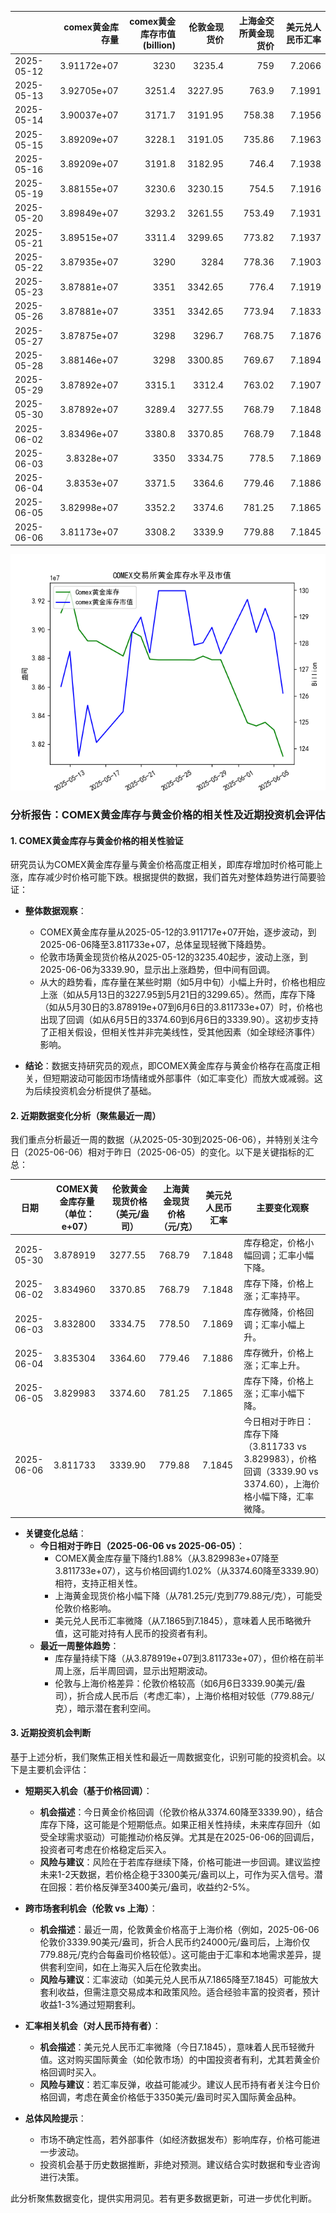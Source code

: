 |            |   comex黄金库存量 |   comex黄金库存市值(billion) |   伦敦金现货价 |   上海金交所黄金现货价 |   美元兑人民币汇率 |
|:-----------|------------------:|-----------------------------:|---------------:|-----------------------:|-------------------:|
| 2025-05-12 |       3.91172e+07 |                       3230   |        3235.4  |                 759    |             7.2066 |
| 2025-05-13 |       3.92705e+07 |                       3251.4 |        3227.95 |                 763.9  |             7.1991 |
| 2025-05-14 |       3.90037e+07 |                       3171.7 |        3191.95 |                 758.38 |             7.1956 |
| 2025-05-15 |       3.89209e+07 |                       3228.1 |        3191.05 |                 735.86 |             7.1963 |
| 2025-05-16 |       3.89209e+07 |                       3191.8 |        3182.95 |                 746.4  |             7.1938 |
| 2025-05-19 |       3.88155e+07 |                       3230.6 |        3230.15 |                 754.5  |             7.1916 |
| 2025-05-20 |       3.89849e+07 |                       3293.2 |        3261.55 |                 753.49 |             7.1931 |
| 2025-05-21 |       3.89515e+07 |                       3311.4 |        3299.65 |                 773.82 |             7.1937 |
| 2025-05-22 |       3.87935e+07 |                       3290   |        3284    |                 778.36 |             7.1903 |
| 2025-05-23 |       3.87881e+07 |                       3351   |        3342.65 |                 776.4  |             7.1919 |
| 2025-05-26 |       3.87881e+07 |                       3351   |        3342.65 |                 773.94 |             7.1833 |
| 2025-05-27 |       3.87875e+07 |                       3298   |        3296.7  |                 768.75 |             7.1876 |
| 2025-05-28 |       3.88146e+07 |                       3298   |        3300.85 |                 769.67 |             7.1894 |
| 2025-05-29 |       3.87892e+07 |                       3315.1 |        3312.4  |                 763.02 |             7.1907 |
| 2025-05-30 |       3.87892e+07 |                       3289.4 |        3277.55 |                 768.79 |             7.1848 |
| 2025-06-02 |       3.83496e+07 |                       3380.8 |        3370.85 |                 768.79 |             7.1848 |
| 2025-06-03 |       3.8328e+07  |                       3350   |        3334.75 |                 778.5  |             7.1869 |
| 2025-06-04 |       3.8353e+07  |                       3371.5 |        3364.6  |                 779.46 |             7.1886 |
| 2025-06-05 |       3.82998e+07 |                       3352.2 |        3374.6  |                 781.25 |             7.1865 |
| 2025-06-06 |       3.81173e+07 |                       3308.2 |        3339.9  |                 779.88 |             7.1845 |

![图](gold.png)

### 分析报告：COMEX黄金库存与黄金价格的相关性及近期投资机会评估

#### 1. COMEX黄金库存与黄金价格的相关性验证
研究员认为COMEX黄金库存量与黄金价格高度正相关，即库存增加时价格可能上涨，库存减少时价格可能下跌。根据提供的数据，我们首先对整体趋势进行简要验证：

- **整体数据观察**：
  - COMEX黄金库存量从2025-05-12的3.911717e+07开始，逐步波动，到2025-06-06降至3.811733e+07，总体呈现轻微下降趋势。
  - 伦敦市场黄金现货价格从2025-05-12的3235.40起步，波动上涨，到2025-06-06为3339.90，显示出上涨趋势，但中间有回调。
  - 从大的趋势看，库存量在某些时期（如5月中旬）小幅上升时，价格也相应上涨（如从5月13日的3227.95到5月21日的3299.65）。然而，库存下降（如从5月30日的3.878919e+07到6月6日的3.811733e+07）时，价格也出现了回调（如从6月5日的3374.60到6月6日的3339.90）。这初步支持了正相关假设，但相关性并非完美线性，受其他因素（如全球经济事件）影响。

- **结论**：数据支持研究员的观点，即COMEX黄金库存与黄金价格存在高度正相关，但短期波动可能因市场情绪或外部事件（如汇率变化）而放大或减弱。这为后续投资机会分析提供了基础。

#### 2. 近期数据变化分析（聚焦最近一周）
我们重点分析最近一周的数据（从2025-05-30到2025-06-06），并特别关注今日（2025-06-06）相对于昨日（2025-06-05）的变化。以下是关键指标的汇总：

| 日期       | COMEX黄金库存量（单位：e+07） | 伦敦黄金现货价格（美元/盎司） | 上海黄金现货价格（元/克） | 美元兑人民币汇率 | 主要变化观察 |
|------------|--------------------------------|-------------------------------|---------------------------|------------------|-------------|
| 2025-05-30 | 3.878919                      | 3277.55                      | 768.79                   | 7.1848          | 库存稳定，价格小幅回调；汇率小幅下降。 |
| 2025-06-02 | 3.834960                      | 3370.85                      | 768.79                   | 7.1848          | 库存下降，价格上涨；汇率持平。 |
| 2025-06-03 | 3.832800                      | 3334.75                      | 778.50                   | 7.1869          | 库存微降，价格回调；汇率小幅上升。 |
| 2025-06-04 | 3.835304                      | 3364.60                      | 779.46                   | 7.1886          | 库存微升，价格上涨；汇率上升。 |
| 2025-06-05 | 3.829983                      | 3374.60                      | 781.25                   | 7.1865          | 库存下降，价格上涨；汇率小幅下降。 |
| 2025-06-06 | 3.811733                      | 3339.90                      | 779.88                   | 7.1845          | 今日相对于昨日：库存下降（3.811733 vs 3.829983），价格回调（3339.90 vs 3374.60），上海价格小幅下降，汇率微降。 |

- **关键变化总结**：
  - **今日相对于昨日（2025-06-06 vs 2025-06-05）**：
    - COMEX黄金库存量下降约1.88%（从3.829983e+07降至3.811733e+07），这与价格回调约1.02%（从3374.60降至3339.90）相符，支持正相关性。
    - 上海黄金现货价格小幅下降（从781.25元/克到779.88元/克），可能受伦敦价格影响。
    - 美元兑人民币汇率微降（从7.1865到7.1845），意味着人民币略微升值，这可能对持有人民币的投资者有利。
  - **最近一周整体趋势**：
    - 库存量持续下降（从3.878919e+07到3.811733e+07），但价格在前半周上涨，后半周回调，显示出短期波动。
    - 伦敦与上海价格差异：伦敦价格较高（如6月6日3339.90美元/盎司），折合成人民币后（考虑汇率），上海价格相对较低（779.88元/克），暗示潜在套利空间。

#### 3. 近期投资机会判断
基于上述分析，我们聚焦正相关性和最近一周数据变化，识别可能的投资机会。以下是主要机会评估：

- **短期买入机会（基于价格回调）**：
  - **机会描述**：今日黄金价格回调（伦敦价格从3374.60降至3339.90），结合库存下降，这可能是个短期低点。如果正相关性持续，未来库存回升（如受全球需求驱动）可能推动价格反弹。尤其是在2025-06-06的回调后，投资者可考虑在价格稳定后买入。
  - **风险与建议**：风险在于若库存继续下降，价格可能进一步回调。建议监控未来1-2天数据，若价格企稳于3300美元/盎司以上，可作为买入信号。潜在回报：若价格反弹至3400美元/盎司，收益约2-5%。

- **跨市场套利机会（伦敦 vs 上海）**：
  - **机会描述**：最近一周，伦敦黄金价格高于上海价格（例如，2025-06-06伦敦价3339.90美元/盎司，折合人民币约24000元/盎司后，上海价仅779.88元/克约合每盎司价格较低）。这可能由于汇率和本地需求差异，提供套利空间，如在上海买入后在伦敦卖出。
  - **风险与建议**：汇率波动（如美元兑人民币从7.1865降至7.1845）可能放大套利收益，但需注意交易成本和政策风险。适合经验丰富的投资者，预计收益1-3%通过短期套利。

- **汇率相关机会（对人民币持有者）**：
  - **机会描述**：美元兑人民币汇率微降（今日7.1845），意味着人民币轻微升值。这对购买国际黄金（如伦敦市场）的中国投资者有利，尤其若黄金价格回调时买入。
  - **风险与建议**：若汇率反弹，收益可能减少。建议人民币持有者关注今日价格回调，考虑在黄金价格低于3350美元/盎司时买入国际黄金品种。

- **总体风险提示**：
  - 市场不确定性高，若外部事件（如经济数据发布）影响库存，价格可能进一步波动。
  - 投资机会基于历史数据推断，非绝对预测。建议结合实时数据和专业咨询进行决策。

此分析聚焦数据变化，提供实用洞见。若有更多数据更新，可进一步优化判断。